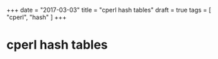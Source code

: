 +++
date = "2017-03-03"
title = "cperl hash tables"
draft = true
tags = [ "cperl", "hash" ]
+++
# cperl hash tables



